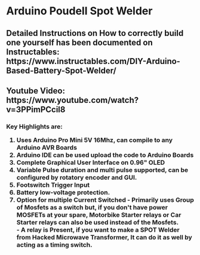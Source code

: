 <H1> Arduino Poudell Spot Welder <br>

<H2>Detailed Instructions on How to correctly build one yourself has been documented on Instructables: https://www.instructables.com/DIY-Arduino-Based-Battery-Spot-Welder/ <br>
<H2>Youtube Video: https://www.youtube.com/watch?v=3PPimPCcil8 </H2>



<H3> Key Highlights are:

1. Uses Arduino Pro Mini 5V 16Mhz, can compile to any Arduino AVR Boards
2. Arduino IDE can be used upload the code to Arduino Boards
3. Complete Graphical User Interface on 0.96" OLED
4. Variable Pulse duration and multi pulse supported, can be configured by rotatory encoder and GUI. 
5. Footswitch Trigger Input
6. Battery low-voltage protection. 
7. Option for multiple Current Switched
        - Primarily uses Group of Mosfets as a switch but, if you don't have power MOSFETs at your spare, Motorbike Starter relays or Car Starter relays can also be used instead of the Mosfets. <br>
        - A relay is Present, if you want to make a SPOT Welder from Hacked Microwave Transformer, It can do it as well by acting as a timing switch. <br>